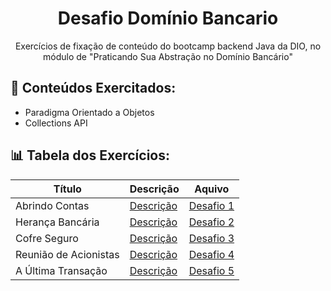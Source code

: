 <h1 align="center">Desafio Domínio Bancario</h1>
<p align="center">Exercícios de fixação de conteúdo do bootcamp backend Java da DIO, no módulo de "Praticando Sua Abstração no Domínio Bancário"</p>

## 📖 Conteúdos Exercitados:
- Paradigma Orientado a Objetos
- Collections API

## 📊 Tabela dos Exercícios:
|Título|Descrição|Aquivo|
|------|---------|------|
|Abrindo Contas|[Descrição](Desafio%20Java%201%20-%20Abrindo%20Contas/Descrição.md)|[Desafio 1](Desafio%20Java%201%20-%20Abrindo%20Contas/Desafio.java)|
|Herança Bancária|[Descrição](Desafio%20Java%202%20-%20Herança%20Bancária/Descrição.md)|[Desafio 2](Desafio%20Java%202%20-%20Herança%20Bancária/Desafio.java)|
|Cofre Seguro|[Descrição](Desafio%20Java%203%20-%20Cofre%20Seguro/Descrição.md)|[Desafio 3](Desafio%20Java%203%20-%20Cofre%20Seguro/Desafio.java)|
|Reunião de Acionistas|[Descrição](Desafio%20Java%204%20-%20Reunião%20de%20Acionistas/Descrição.md)|[Desafio 4](Desafio%20Java%204%20-%20Reunião%20de%20Acionistas/Desafio.java)|
|A Última Transação|[Descrição](Desafio%20Java%205%20-%20A%20Última%20Transação/Descrição.md)|[Desafio 5](Desafio%20Java%205%20-%20A%20Última%20Transação/Desafio.java)|
